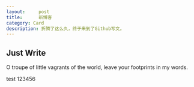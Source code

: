 ```yaml
---
layout:     post
title:      新博客
category: Card
description: 折腾了这么久，终于来到了Github写文。
---
```


## Just Write

O troupe of little vagrants of the world, leave your footprints in my words.

test
123456

